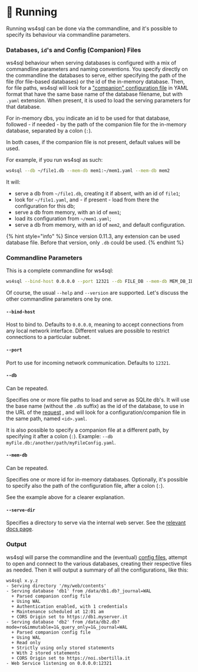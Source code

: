 # 🏃 Running

Running ws4sql can be done via the commandline, and it's possible to specify its behaviour via commandline parameters.

### Databases, `id`'s and Config (Companion) Files

ws4sql behaviour when serving databases is configured with a mix of commandline parameters and naming conventions. You specify directly on the commandline the databases to serve, either specifying the path of the file (for file-based databases) or the id of the in-memory database. Then, for file paths, ws4sql will look for a ["companion" configuration file](configuration-file.md) in YAML format that have the same base name of the database filename, but with `.yaml` extension. When present, it is used to load the serving parameters for that database.

For in-memory dbs, you indicate an id to be used for that database, followed - if needed - by the path of the companion file for the in-memory database, separated by a colon (`:`).

In both cases, if the companion file is not present, default values will be used.

For example, if you run ws4sql as such:

```bash
ws4sql --db ~/file1.db --mem-db mem1:~/mem1.yaml --mem-db mem2
```

It will:

* serve a db from `~/file1.db`, creating it if absent, with an id of `file1`;
* look for `~/file1.yaml`, and - if present - load from there the configuration for this db;
* serve a db from memory, with an id of `mem1`;
* load its configuration from `~/mem1.yaml`;
* serve a db from memory, with an id of `mem2`, and default configuration.

{% hint style="info" %}
Since version 0.11.3, any extension can be used database file. Before that version, only `.db` could be used.
{% endhint %}

### Commandline Parameters

This is a complete commandline for ws4sql:

```bash
ws4sql --bind-host 0.0.0.0 --port 12321 --db FILE_DB --mem-db MEM_DB_ID[:MEM_DB_CFG_FILE]
```

Of course, the usual `--help` and `--version` are supported. Let's discuss the other commandline parameters one by one.

#### `--bind-host`

Host to bind to. Defaults to `0.0.0.0`, meaning to accept connections from any local network interface. Different values are possible to restrict connections to a particular subnet.

#### `--port`

Port to use for incoming network communication. Defaults to `12321`.

#### `--db`

Can be repeated.

Specifies one or more file paths to load and serve as SQLite db's. It will use the base name (without the `.db` suffix)
as the id of the database, to use in the URL of the [request](requests.md) , and will look for a configuration/companion
file in the same path, named `<id>.yaml`.

It is also possible to specify a companion file at a different path, by specifying it after a colon (`:`).  Example: 
`--db myFile.db:/another/path/myFileConfig.yaml`.

#### `--mem-db`

Can be repeated.

Specifies one or more id for in-memory databases. Optionally, it's possible to specify also the path of the configuration
file, after a colon (`:`).

See the example above for a clearer explanation.

#### `--serve-dir`

Specifies a directory to serve via the internal web server. See the [relevant docs page](web-server.md).

### Output

ws4sql will parse the commandline and the (eventual) [config files](configuration-file.md), attempt to open and connect to the various databases, creating their respective files as needed. Then it will output a summary of all the configurations, like this:

```
ws4sql x.y.z
- Serving directory '/my/web/contents'
- Serving database 'db1' from /data/db1.db?_journal=WAL
  + Parsed companion config file
  + Using WAL
  + Authentication enabled, with 1 credentials
  + Maintenance scheduled at 12:01 am
  + CORS Origin set to https://db1.myserver.it
- Serving database 'db2' from /data/db2.db?mode=ro&immutable=1&_query_only=1&_journal=WAL
  + Parsed companion config file
  + Using WAL
  + Read only
  + Strictly using only stored statements
  + With 2 stored statements
  + CORS Origin set to https://noi.sbertilla.it
- Web Service listening on 0.0.0.0:12321
```
